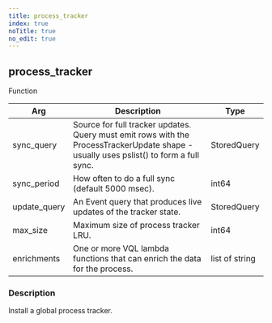 ```yaml
---
title: process_tracker
index: true
noTitle: true
no_edit: true
---
```




<div class="vql_item"></div>


## process_tracker
<span class='vql_type pull-right page-header'>Function</span>



<div class="vqlargs"></div>

Arg | Description | Type
----|-------------|-----
sync_query|Source for full tracker updates. Query must emit rows with the ProcessTrackerUpdate shape - usually uses pslist() to form a full sync.|StoredQuery
sync_period|How often to do a full sync (default 5000 msec).|int64
update_query|An Event query that produces live updates of the tracker state.|StoredQuery
max_size|Maximum size of process tracker LRU.|int64
enrichments|One or more VQL lambda functions that can enrich the data for the process.|list of string

### Description

Install a global process tracker.

